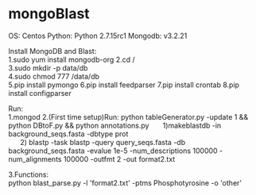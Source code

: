 # mongoBlast
OS: Centos
Python: Python 2.7.15rc1
Mongodb: v3.2.21 

Install MongoDB and Blast:  
1.sudo yum install mongodb-org
2.cd /  
3.sudo mkdir -p data/db  
4.sudo chmod 777 /data/db  
5.pip install pymongo
6.pip install feedparser
7.pip install crontab
8.pip install configparser

Run:  
1.mongod
2.(First time setup)Run: python tableGenerator.py -update 1 && python DBtoF.py && python annotations.py
&nbsp;&nbsp;&nbsp;&nbsp;&nbsp;&nbsp;1)makeblastdb -in background_seqs.fasta -dbtype prot  
&nbsp;&nbsp;&nbsp;&nbsp;&nbsp;&nbsp;2) blastp -task blastp -query query_seqs.fasta -db background_seqs.fasta -evalue 1e-5 -num_descriptions 100000 -num_alignments 100000 -outfmt 2 -out format2.txt

3.Functions:  
python blast_parse.py -l 'format2.txt' -ptms Phosphotyrosine -o 'other'





